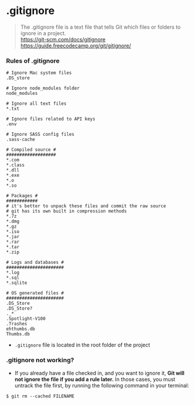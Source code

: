 # .gitignore

> The .gitignore file is a text file that tells Git which files or folders to ignore in a project.  
> https://git-scm.com/docs/gitignore  
> https://guide.freecodecamp.org/git/gitignore/

### Rules of .gitignore

```
# Ignore Mac system files
.DS_store

# Ignore node_modules folder
node_modules

# Ignore all text files
*.txt

# Ignore files related to API keys
.env

# Ignore SASS config files
.sass-cache
```

```Octocat Rule
# Compiled source #
###################
*.com
*.class
*.dll
*.exe
*.o
*.so

# Packages #
############
# it's better to unpack these files and commit the raw source
# git has its own built in compression methods
*.7z
*.dmg
*.gz
*.iso
*.jar
*.rar
*.tar
*.zip

# Logs and databases #
######################
*.log
*.sql
*.sqlite

# OS generated files #
######################
.DS_Store
.DS_Store?
._*
.Spotlight-V100
.Trashes
ehthumbs.db
Thumbs.db
```

- `.gitignore` file is located in the root folder of the project

### .gitignore not working?

- If you already have a file checked in, and you want to ignore it, **Git will not ignore the file if you add a rule later.** In those cases, you must untrack the file first, by running the following command in your terminal:

`$ git rm --cached FILENAME`
